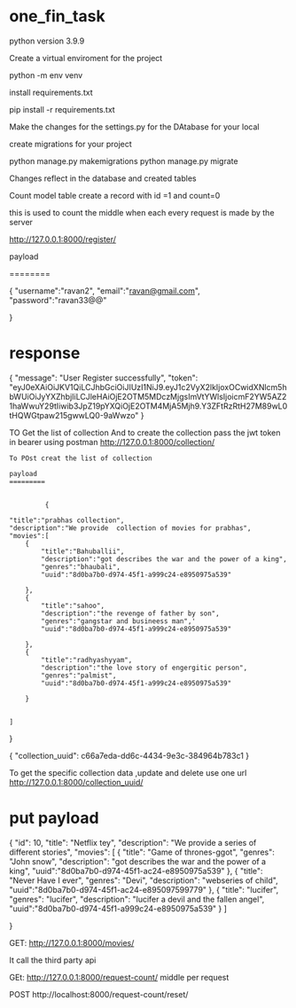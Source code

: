 # one_fin_task



python version
3.9.9


Create a virtual enviroment for the project

python -m env venv

install requirements.txt

pip install -r requirements.txt



Make the changes for the settings.py  for the DAtabase for your local




create migrations for your project

python manage.py makemigrations 
python manage.py migrate





Changes reflect in the database and created tables


Count model table create a record with id =1 and count=0


this is used to count the middle when each every request is made by the server

http://127.0.0.1:8000/register/

payload

========

{
    "username":"ravan2",
    "email":"ravan@gmail.com",
    "password":"ravan33@@"

}

response
=======

{
    "message": "User Register successfully",
    "token": "eyJ0eXAiOiJKV1QiLCJhbGciOiJIUzI1NiJ9.eyJ1c2VyX2lkIjoxOCwidXNlcm5hbWUiOiJyYXZhbjIiLCJleHAiOjE2OTM5MDczMjgsImVtYWlsIjoicmF2YW5AZ21haWwuY29tIiwib3JpZ19pYXQiOjE2OTM4MjA5Mjh9.Y3ZFtRzRtH27M89wL0tHQWGtpaw215gwwLQ0-9aWwzo"
}




 
TO Get the list of collection And to create the collection pass the jwt token in bearer using postman
http://127.0.0.1:8000/collection/

	To POst creat the list of collection
	
	payload
	=========
           

             {
    
    "title":"prabhas collection",
    "description":"We provide  collection of movies for prabhas",
    "movies":[
        {
            "title":"Bahuballii",
            "description":"got describes the war and the power of a king",
            "genres":"bhaubali",
            "uuid":"8d0ba7b0-d974-45f1-a999c24-e8950975a539"
            
        },
        {
            "title":"sahoo",
            "description":"the revenge of father by son",
            "genres":"gangstar and busineess man",'
            "uuid":"8d0ba7b0-d974-45f1-a999c24-e8950975a539"
            
        },
        {
            "title":"radhyashyyam",
            "description":"the love story of engergitic person",
            "genres":"palmist",
            "uuid":"8d0ba7b0-d974-45f1-a999c24-e8950975a539"
            
        }
        

    ]
}

{
"collection_uuid": c66a7eda-dd6c-4434-9e3c-384964b783c1
}


To get the specific collection data ,update and delete use one url
http://127.0.0.1:8000/collection_uuid/


put payload
==============

{
    "id": 10,
    "title": "Netflix tey",
    "description": "We provide  a series of  different stories",
    "movies": [
        {
            "title": "Game of thrones-ggot",
            "genres": "John snow",
            "description": "got describes the war and the power of a king",
            "uuid":"8d0ba7b0-d974-45f1-ac24-e8950975a539"
        },
        {
            "title": "Never Have I ever",
            "genres": "Devi",
            "description": "webseries of child",
            "uuid":"8d0ba7b0-d974-45f1-ac24-e895097599779"
        },
        {
            "title": "lucifer",
            "genres": "lucifer",
            "description": "lucifer a devil and the fallen angel",
            "uuid":"8d0ba7b0-d974-45f1-a999c24-e8950975a539"
        }
    ]
    
}






GET:
http://127.0.0.1:8000/movies/

It call the third party api 



GEt:
http://127.0.0.1:8000/request-count/
middle per request

POST
http://localhost:8000/request-count/reset/







